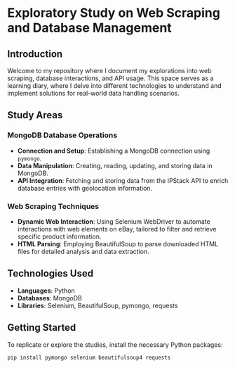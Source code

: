 # Exploratory Study on Web Scraping and Database Management

## Introduction
Welcome to my repository where I document my explorations into web scraping, database interactions, and API usage. This space serves as a learning diary, where I delve into different technologies to understand and implement solutions for real-world data handling scenarios.

## Study Areas

### MongoDB Database Operations
- **Connection and Setup**: Establishing a MongoDB connection using `pymongo`.
- **Data Manipulation**: Creating, reading, updating, and storing data in MongoDB.
- **API Integration**: Fetching and storing data from the IPStack API to enrich database entries with geolocation information.

### Web Scraping Techniques
- **Dynamic Web Interaction**: Using Selenium WebDriver to automate interactions with web elements on eBay, tailored to filter and retrieve specific product information.
- **HTML Parsing**: Employing BeautifulSoup to parse downloaded HTML files for detailed analysis and data extraction.

## Technologies Used
- **Languages**: Python
- **Databases**: MongoDB
- **Libraries**: Selenium, BeautifulSoup, pymongo, requests

## Getting Started
To replicate or explore the studies, install the necessary Python packages:
```bash
pip install pymongo selenium beautifulsoup4 requests
